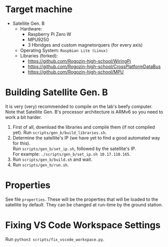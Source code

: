 # Target machine
- Satellite Gen. B
    - Hardware:
        - Raspberry Pi Zero W
        - MPU9250
        - 3 Hbridges and custom magnetorquers (for every axis)
    - Operating System: `Raspbian Lite (Linux)`
    - Libraries (forked):
        - https://github.com/Rogozin-high-school/WiringPi
        - https://github.com/Rogozin-high-school/CrossPlatformDataBus
        - https://github.com/Rogozin-high-school/MPU

# Building Satellite Gen. B
It is very (very) recommended to compile on the lab's beefy computer.  
Note that Satellite Gen. B's processor architecture is ARMv6 so you need to work a bit harder.  
1. First of all, download the libraries and compile them (if not compiled yet).
   Run `scripts/gen_b/build_libraries.sh`.
2. Determine the satellite's IP (we have yet to find a good automated way for this).  
   Run `scripts/gen_b/set_ip.sh`, followed by the satellite's IP.  
   For example: `./scripts/gen_b/set_ip.sh 10.17.110.165`.  
3. Run `scripts/gen_b/build.sh` and wait.  
4. Run `scripts/gen_b/run.sh`.  

# Properties  
See file `properties`.
These will be the properties that will be loaded to the satellite by default.
They can be changed at run-time by the ground station.

# Fixing VS Code Workspace Settings  
Run `python3 scripts/fix_vscode_workspace.py`.  